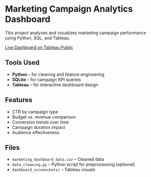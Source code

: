# Marketing Campaign Analytics Dashboard

This project analyzes and visualizes marketing campaign performance using Python, SQL, and Tableau.

[Live Dashboard on Tableau Public]((https://public.tableau.com/views/MarketingCampaignData_17514859719070/MarketingOverviewDashboard?:language=en-US&publish=yes&:sid=&:redirect=auth&:display_count=n&:origin=viz_share_link))

## Tools Used
- **Python** – for cleaning and feature engineering
- **SQLite** – for campaign KPI queries
- **Tableau** – for interactive dashboard design

## Features
- CTR by campaign type
- Budget vs. revenue comparison
- Conversion trends over time
- Campaign duration impact
- Audience effectiveness

## Files
- `marketing_dashboard_data.csv` – Cleaned data
- `data_cleaning.py` – Python script for preprocessing (optional)
- `dashboard_screenshots/` – Tableau visuals
